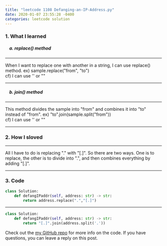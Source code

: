 ```yaml
---
title: "leetcode 1108 Defanging-an-IP-Address.py"
date: 2020-01-07 23:55:28 -0400
categories: leetcode solution
---
```


### 1. What I learned
##### &nbsp;&nbsp;&nbsp;&nbsp;a. replace() method
----
When I want to replace one with another in a string, I can use replace() method.
ex) sample.replace("from", "to")  
cf) I can use '' or ""

----

##### &nbsp;&nbsp;&nbsp;&nbsp;b. join() method
----
This method divides the sample into "from" and combines it into "to" instead of "from".
ex) "to".join(sample.split("from"))    
cf) I can use '' or ""

----

### 2. How I sloved
----
All I have to do is replacing "." with "[.]". So there are two ways. One is to replace, the other is to divide into ".", and then combines everything by adding "[.]". 

----

### 3. Code
```python
class Solution:  
    def defangIPaddr(self, address: str) -> str:  
        return address.replace(".","[.]")  
```
---

```python
class Solution:  
    def defangIPaddr(self, address: str) -> str:  
        return "[.]".join(address.split('.'))  
```

Check out the [my GitHub repo][hyuk-gh] for more info on the code. If you have questions, you can leave a reply on this post.

[hyuk-gh]:   https://github.com/dlgur1994/StudyAlgorithms/tree/master/leetcode
